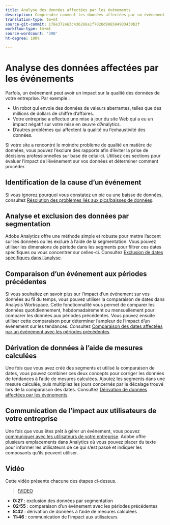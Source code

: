 ```yaml
---
title: Analyse des données affectées par les événements
description: Comprendre comment les données affectées par un événement contribuent à la qualité générale des données.
translation-type: tm+mt
source-git-commit: 178e372e63c436268a1f7028d986504983430b2f
workflow-type: tm+mt
source-wordcount: '390'
ht-degree: 100%

---
```



# Analyse des données affectées par les événements

Parfois, un événement peut avoir un impact sur la qualité des données de votre entreprise. Par exemple :

* Un robot qui envoie des données de valeurs aberrantes, telles que des millions de dollars de chiffre d’affaires.
* Votre entreprise a effectué une mise à jour du site Web qui a eu un impact négatif sur votre mise en œuvre d’Analytics.
* D’autres problèmes qui affectent la qualité ou l’exhaustivité des données.

Si votre site a rencontré le moindre problème de qualité en matière de données, vous pouvez l’exclure des rapports afin d’éviter la prise de décisions professionnelles sur base de celui-ci. Utilisez ces sections pour évaluer l’impact de l’événement sur vos données et déterminer comment procéder.

## Identification de la cause d’un événement

Si vous ignorez pourquoi vous constatez un pic ou une baisse de données, consultez [Résolution des problèmes liés aux pics/baisses de données](spikes-drops.md).

## Analyse et exclusion des données par segmentation

Adobe Analytics offre une méthode simple et robuste pour mettre l’accent sur les données ou les exclure à l’aide de la segmentation. Vous pouvez utiliser les dimensions de période dans les segments pour filtrer ces dates spécifiques ou vous concentrer sur celles-ci. Consultez [Exclusion de dates spécifiques dans l’analyse](segments.md).

## Comparaison d’un événement aux périodes précédentes

Si vous souhaitez en savoir plus sur l’impact d’un événement sur vos données au fil du temps, vous pouvez utiliser la comparaison de dates dans Analysis Workspace. Cette fonctionnalité vous permet de comparer les données quotidiennement, hebdomadairement ou mensuellement pour comparer les données aux périodes précédentes. Vous pouvez ensuite utiliser cette comparaison pour déterminer l’ampleur de l’impact d’un événement sur les tendances. Consultez [Comparaison des dates affectées par un événement avec les périodes précédentes](compare-dates.md).

## Dérivation de données à l’aide de mesures calculées

Une fois que vous avez créé des segments et utilisé la comparaison de dates, vous pouvez combiner ces deux concepts pour corriger les données de tendances à l’aide de mesures calculées. Ajoutez les segments dans une mesure calculée, puis multipliez les jours concernés par le décalage trouvé lors de la comparaison des dates. Consultez [Dérivation de données affectées par les événements](calcmetrics.md).

## Communication de l’impact aux utilisateurs de votre entreprise

Une fois que vous êtes prêt à gérer un événement, vous pouvez [communiquer avec les utilisateurs de votre entreprise](communicate.md). Adobe offre plusieurs emplacements dans Analytics où vous pouvez placer du texte pour informer les utilisateurs de ce qui s’est passé et indiquer les composants qu’ils peuvent utiliser.

## Vidéo

Cette vidéo présente chacune des étapes ci-dessus.

>[!VIDEO](https://video.tv.adobe.com/v/33316?quality=12)

* **0:27** : exclusion des données par segmentation
* **02:55** : comparaison d’un événement avec les périodes précédentes
* **8:42** : dérivation de données à l’aide de mesures calculées
* **11:46** : communication de l’impact aux utilisateurs
